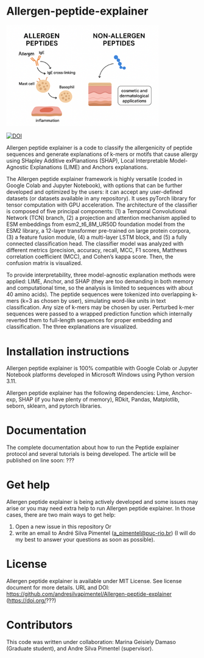 # Allergen-peptide-explainer

<img src="graphical abstract.png" alt="drawing" width="400"/>

[![DOI](https://zenodo.org/badge/DOI/10.5281/zenodo.16888257.svg)](https://doi.org/10.5281/zenodo.16888257)

Allergen peptide explainer is a code to classify the allergenicity of peptide sequences and generate explanations of k-mers or motifs that cause allergy using SHapley Additive exPlanations (SHAP), Local Interpretable Model-Agnostic Explanations (LIME) and Anchors explanations.

The Allergen peptide explainer framework is highly versatile (coded in Google Colab and Jupyter Notebook), with options that can be further developed and optimized by the users: it can accept any user-defined datasets (or datasets available in any repository). It uses pyTorch library for tensor computation with GPU acceleration. The architecture of the classifier is composed of five principal components: (1) a Temporal Convolutional Network (TCN) branch, (2) a projection and attention mechanism applied to ESM embeddings from esm2_t6_8M_UR50D foundation model from the ESM2 library, a 12-layer transformer pre-trained on large protein corpora, (3) a feature fusion module, (4) a multi-layer LSTM block, and (5) a fully connected classification head. The classifier model was analyzed with different metrics (precision, accuracy, recall, MCC, F1 scores, Matthews correlation coefficient (MCC), and Cohen’s kappa score. Then, the confusion matrix is visualized.

To provide interpretability, three model-agnostic explanation methods were applied: LIME, Anchor, and SHAP (they are too demanding in both memory and computational time, so the analysis is limited to sequences with about 40 amino acids). The peptide sequences were tokenized into overlapping k-mers (k=3 as chosen by user), simulating word-like units in text classification. Any size of k-mers may be chosen by user. Perturbed k-mer sequences were passed to a wrapped prediction function which internally reverted them to full-length sequences for proper embedding and classification. The three explanations are visualized.

# Installation instructions

Allergen peptide explainer is 100% compatible with Google Colab or Jupyter Notebook platforms developed in Microsoft Windows using Python version 3.11.

Allergen peptide explainer has the following dependencies: Lime, Anchor-exp, SHAP (if you have plenty of memory), RDkit, Pandas, Matplotlib, seborn, sklearn, and pytorch libraries.

# Documentation

The complete documentation about how to run the Peptide explainer protocol and several tutorials is being developed. The article will be published on line soon: ???

# Get help

Allergen peptide explainer is being actively developed and some issues may arise or you may need extra help to run Allergen peptide explainer. In those cases, there are two main ways to get help:

1) Open a new issue in this repository
Or 
2) write an email to André Silva Pimentel (a_pimentel@puc-rio.br) (I will do my best to answer your questions as soon as possible).

# License

Allergen peptide explainer is available under MIT License. See license document for more details. URL and DOI: https://github.com/andresilvapimentel/Allergen-peptide-explainer (https://doi.org/???)

# Contributors

This code was written under collaboration:
Marina Geisiely Damaso (Graduate student), and Andre Silva Pimentel (supervisor).


